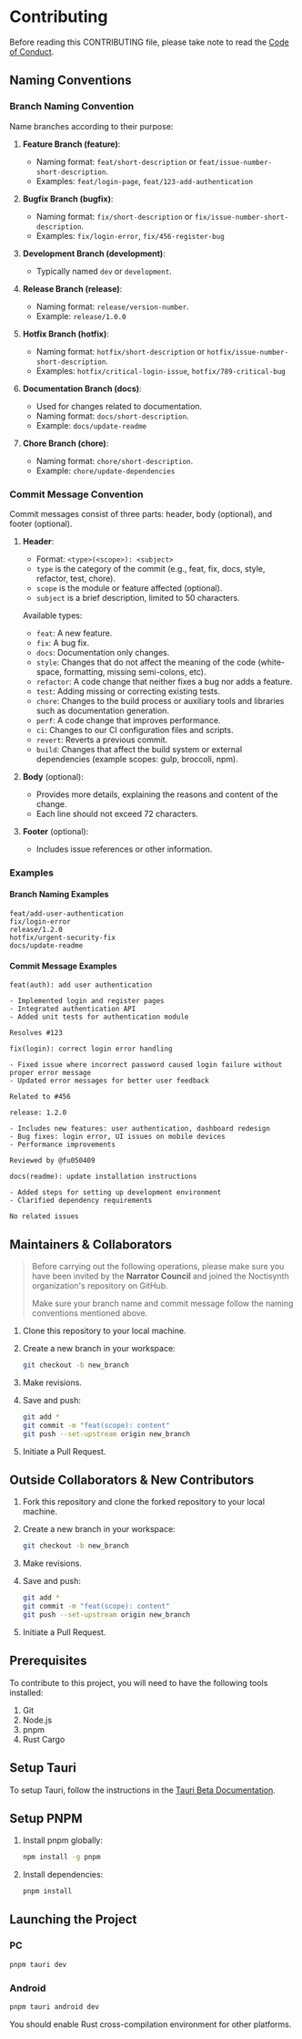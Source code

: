 # Contributing

Before reading this CONTRIBUTING file, please take note to read the [Code of Conduct](CODE_OF_CONDUCT.md).

## Naming Conventions

### Branch Naming Convention

Name branches according to their purpose:

1. **Feature Branch (feature)**:

   - Naming format: `feat/short-description` or `feat/issue-number-short-description`.
   - Examples: `feat/login-page`, `feat/123-add-authentication`

2. **Bugfix Branch (bugfix)**:

   - Naming format: `fix/short-description` or `fix/issue-number-short-description`.
   - Examples: `fix/login-error`, `fix/456-register-bug`

3. **Development Branch (development)**:

   - Typically named `dev` or `development`.

4. **Release Branch (release)**:

   - Naming format: `release/version-number`.
   - Example: `release/1.0.0`

5. **Hotfix Branch (hotfix)**:

   - Naming format: `hotfix/short-description` or `hotfix/issue-number-short-description`.
   - Examples: `hotfix/critical-login-issue`, `hotfix/789-critical-bug`

6. **Documentation Branch (docs)**:

   - Used for changes related to documentation.
   - Naming format: `docs/short-description`.
   - Example: `docs/update-readme`

7. **Chore Branch (chore)**:
   - Naming format: `chore/short-description`.
   - Example: `chore/update-dependencies`

### Commit Message Convention

Commit messages consist of three parts: header, body (optional), and footer (optional).

1. **Header**:

   - Format: `<type>(<scope>): <subject>`
   - `type` is the category of the commit (e.g., feat, fix, docs, style, refactor, test, chore).
   - `scope` is the module or feature affected (optional).
   - `subject` is a brief description, limited to 50 characters.

   Available types:

   - `feat`: A new feature.
   - `fix`: A bug fix.
   - `docs`: Documentation only changes.
   - `style`: Changes that do not affect the meaning of the code (white-space, formatting, missing semi-colons, etc).
   - `refactor`: A code change that neither fixes a bug nor adds a feature.
   - `test`: Adding missing or correcting existing tests.
   - `chore`: Changes to the build process or auxiliary tools and libraries such as documentation generation.
   - `perf`: A code change that improves performance.
   - `ci`: Changes to our CI configuration files and scripts.
   - `revert`: Reverts a previous commit.
   - `build`: Changes that affect the build system or external dependencies (example scopes: gulp, broccoli, npm).

2. **Body** (optional):

   - Provides more details, explaining the reasons and content of the change.
   - Each line should not exceed 72 characters.

3. **Footer** (optional):
   - Includes issue references or other information.

### Examples

#### Branch Naming Examples

```plaintext
feat/add-user-authentication
fix/login-error
release/1.2.0
hotfix/urgent-security-fix
docs/update-readme
```

#### Commit Message Examples

```plaintext
feat(auth): add user authentication

- Implemented login and register pages
- Integrated authentication API
- Added unit tests for authentication module

Resolves #123
```

```plaintext
fix(login): correct login error handling

- Fixed issue where incorrect password caused login failure without proper error message
- Updated error messages for better user feedback

Related to #456
```

```plaintext
release: 1.2.0

- Includes new features: user authentication, dashboard redesign
- Bug fixes: login error, UI issues on mobile devices
- Performance improvements

Reviewed by @fu050409
```

```plaintext
docs(readme): update installation instructions

- Added steps for setting up development environment
- Clarified dependency requirements

No related issues
```

## Maintainers & Collaborators

> Before carrying out the following operations, please make sure you have been invited by the **Narrator Council** and joined the Noctisynth organization's repository on GitHub.
>
> Make sure your branch name and commit message follow the naming conventions mentioned above.

1. Clone this repository to your local machine.
2. Create a new branch in your workspace:

   ```bash
   git checkout -b new_branch
   ```

3. Make revisions.
4. Save and push:

   ```bash
   git add *
   git commit -m "feat(scope): content"
   git push --set-upstream origin new_branch
   ```

5. Initiate a Pull Request.

## Outside Collaborators & New Contributors

1. Fork this repository and clone the forked repository to your local machine.
2. Create a new branch in your workspace:

   ```bash
   git checkout -b new_branch
   ```

3. Make revisions.
4. Save and push:

   ```bash
   git add *
   git commit -m "feat(scope): content"
   git push --set-upstream origin new_branch
   ```

5. Initiate a Pull Request.

## Prerequisites

To contribute to this project, you will need to have the following tools installed:

1. Git
2. Node.js
3. pnpm
4. Rust Cargo

## Setup Tauri

To setup Tauri, follow the instructions in the [Tauri Beta Documentation](https://v2.tauri.app/start/prerequisites/).

## Setup PNPM

1. Install pnpm globally:

   ```bash
   npm install -g pnpm
   ```

2. Install dependencies:

   ```bash
   pnpm install
   ```

## Launching the Project

### PC

```bash
pnpm tauri dev
```

### Android

```bash
pnpm tauri android dev
```

You should enable Rust cross-compilation environment for other platforms.
